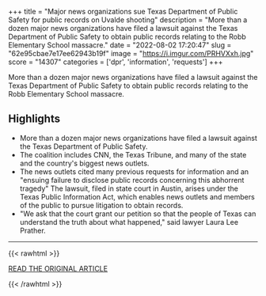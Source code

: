+++
title = "Major news organizations sue Texas Department of Public Safety for public records on Uvalde shooting"
description = "More than a dozen major news organizations have filed a lawsuit against the Texas Department of Public Safety to obtain public records relating to the Robb Elementary School massacre."
date = "2022-08-02 17:20:47"
slug = "62e95cbae7e17ee62943b19f"
image = "https://i.imgur.com/PRHVXxh.jpg"
score = "14307"
categories = ['dpr', 'information', 'requests']
+++

More than a dozen major news organizations have filed a lawsuit against the Texas Department of Public Safety to obtain public records relating to the Robb Elementary School massacre.

## Highlights

- More than a dozen major news organizations have filed a lawsuit against the Texas Department of Public Safety.
- The coalition includes CNN, the Texas Tribune, and many of the state and the country's biggest news outlets.
- The news outlets cited many previous requests for information and an "ensuing failure to disclose public records concerning this abhorrent tragedy" The lawsuit, filed in state court in Austin, arises under the Texas Public Information Act, which enables news outlets and members of the public to pursue litigation to obtain records.
- "We ask that the court grant our petition so that the people of Texas can understand the truth about what happened," said lawyer Laura Lee Prather.

---

{{< rawhtml >}}
  <p class="article-category">
    <a target="_blank" href="https://www.cnn.com/2022/08/01/media/texas-dpr-lawsuit-uvalde/index.html">READ THE ORIGINAL ARTICLE</a>
  </p>
{{< /rawhtml >}}
